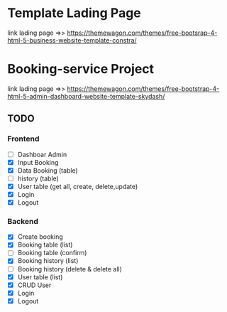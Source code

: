 <h1>Template Lading Page</h1>

link lading page =>> <a>https://themewagon.com/themes/free-bootsrap-4-html-5-business-website-template-constra/</a>

<h1>Booking-service Project</h1>

link lading page =>> <a>https://themewagon.com/themes/free-bootstrap-4-html-5-admin-dashboard-website-template-skydash/</a>

## TODO

### Frontend

- [ ] Dashboar Admin
- [x] Input Booking
- [x] Data Booking (table)
- [ ] history (table)
- [x] User table (get all, create, delete,update)
- [x] Login
- [x] Logout

### Backend

- [x] Create booking
- [x] Booking table (list)
- [ ] Booking table (confirm)
- [x] Booking history (list)
- [ ] Booking history (delete & delete all)
- [x] User table (list)
- [x] CRUD User
- [x] Login
- [x] Logout
